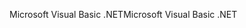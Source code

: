 <span data-ttu-id="d5554-101">Microsoft Visual Basic .NET</span><span class="sxs-lookup"><span data-stu-id="d5554-101">Microsoft Visual Basic .NET</span></span>
